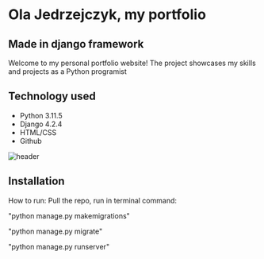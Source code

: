 # Ola Jedrzejczyk, my portfolio
## Made in django framework

Welcome to my personal portfolio website! The project showcases my skills and projects as a Python programist

## Technology used 
- Python 3.11.5
- Django 4.2.4
- HTML/CSS
- Github

![header](https://user-images.githubusercontent.com/118756898/268615405-3f0d49fc-6f7f-4773-b4b7-b29402f02e89.PNG)








## Installation
How to run:
Pull the repo, run in terminal command:

"python manage.py makemigrations"

"python manage.py migrate"

"python manage.py runserver"
